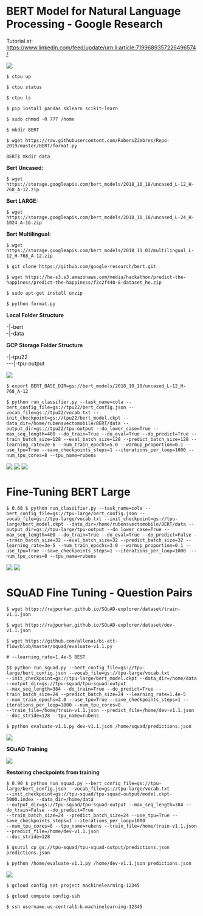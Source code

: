 # BERT Model for Natural Language Processing - Google Research  

Tutorial at: https://www.linkedin.com/feed/update/urn:li:article:7199689357226496574/  

<img src=https://github.com/RubensZimbres/Repo-2019/blob/master/BERT/Pics/bert_git.png>  

```
$ ctpu up

$ ctpu status

$ ctpu ls

$ pip install pandas sklearn scikit-learn

$ sudo chmod -R 777 /home

$ mkdir BERT 

$ wget https://raw.githubusercontent.com/RubensZimbres/Repo-2019/master/BERT/format.py

BERT$ mkdir data

```
<b>Bert Uncased:</b>  
```
$ wget https://storage.googleapis.com/bert_models/2018_10_18/uncased_L-12_H-768_A-12.zip

```
<b>Bert LARGE:</b>  
```
$ wget https://storage.googleapis.com/bert_models/2018_10_18/uncased_L-24_H-1024_A-16.zip

```
<b>Bert Multilingual:</b>  
```
$ wget https://storage.googleapis.com/bert_models/2018_11_03/multilingual_L-12_H-768_A-12.zip

$ git clone https://github.com/google-research/bert.git  

$ wget https://he-s3.s3.amazonaws.com/media/hackathon/predict-the-happiness/predict-the-happiness/f2c2f440-8-dataset_he.zip

$ sudo apt-get install unzip

$ python format.py
```  

<b>Local Folder Structure</b>  

-|-bert  
-|-data  

<b>GCP Storage Folder Structure</b>  

-|-tpu22  
---|-tpu-output  


<img src=https://github.com/RubensZimbres/Repo-2019/blob/master/BERT/Pics/ctpu11.png>  

```
$ export BERT_BASE_DIR=gs://bert_models/2018_10_18/uncased_L-12_H-768_A-12

$ python run_classifier.py --task_name=cola --bert_config_file=gs://tpu22/bert_config.json --vocab_file=gs://tpu22/vocab.txt --init_checkpoint=gs://tpu22/bert_model.ckpt --data_dir=/home/rubensvectomobile/BERT/data --output_dir=gs://tpu22/tpu-output --do_lower_case=True --max_seq_length=400 --do_train=True --do_eval=True --do_predict=True --train_batch_size=128 --eval_batch_size=128 --predict_batch_size=128 --learning_rate=2e-6 --num_train_epochs=5.0 --warmup_proportion=0.1 --use_tpu=True --save_checkpoints_steps=1 --iterations_per_loop=1000 --num_tpu_cores=8 --tpu_name=rubens    
```


<img src=https://github.com/RubensZimbres/Repo-2019/blob/master/BERT/Pics/bert1.png>  

<img src=https://github.com/RubensZimbres/Repo-2019/blob/master/BERT/Pics/bert00.JPG>  

<img src=https://github.com/RubensZimbres/Repo-2019/blob/master/BERT/Pics/bert05.JPG>  

# Fine-Tuning BERT Large  

```
$ 0.68 $ python run_classifier.py --task_name=cola --bert_config_file=gs://tpu-large/bert_config.json --vocab_file=gs://tpu-large/vocab.txt --init_checkpoint=gs://tpu-large/bert_model.ckpt --data_dir=/home/rubensvectomobile/BERT/data --output_dir=gs://tpu-large/tpu-output --do_lower_case=True --max_seq_length=400 --do_train=True --do_eval=True --do_predict=False --train_batch_size=32 --eval_batch_size=32 --predict_batch_size=32 --learning_rate=3e-5 --num_train_epochs=3.0 --warmup_proportion=0.1 --use_tpu=True --save_checkpoints_steps=1 --iterations_per_loop=1000  --num_tpu_cores=8 --tpu_name=rubens  
```  

<img src=https://raw.githubusercontent.com/RubensZimbres/Repo-2019/master/BERT/Pics/large.png>  

<img src=https://raw.githubusercontent.com/RubensZimbres/Repo-2019/master/BERT/Pics/3epochs_Large.png>

# SQuAD Fine Tuning - Question Pairs

```
$ wget https://rajpurkar.github.io/SQuAD-explorer/dataset/train-v1.1.json

$ wget https://rajpurkar.github.io/SQuAD-explorer/dataset/dev-v1.1.json

$ wget https://github.com/allenai/bi-att-flow/blob/master/squad/evaluate-v1.1.py

# --learning_rate=1.4e-5 BEST

$$ python run_squad.py --bert_config_file=gs://tpu-large/bert_config.json --vocab_file=gs://tpu-large/vocab.txt  
--init_checkpoint=gs://tpu-large/bert_model.ckpt --data_dir=/home/data --output_dir=gs://tpu-squad/tpu-squad-output  
--max_seq_length=384 --do_train=True --do_predict=True --train_batch_size=24 --predict_batch_size=24 --learning_rate=1.4e-5  
--num_train_epochs=2.0 --use_tpu=True --save_checkpoints_steps=1 --iterations_per_loop=1000 --num_tpu_cores=8  
--train_file=/home/train-v1.1.json --predict_file=/home/dev-v1.1.json --doc_stride=128 --tpu_name=rubens

$ python evaluate-v1.1.py dev-v1.1.json /home/squad/predictions.json
```

<img src=https://github.com/RubensZimbres/Repo-2019/blob/master/BERT/Pics/squad_both.png>  

<b>SQuAD Training</b>  

<img src=https://github.com/RubensZimbres/Repo-2019/blob/master/BERT/Pics/squad_training2.png>  

<b>Restoring checkpoints from training</b>  

```
$ 0.90 $ python run_squad.py --bert_config_file=gs://tpu-large/bert_config.json --vocab_file=gs://tpu-large/vocab.txt  
--init_checkpoint=gs://tpu-squad/tpu-squad-output/model.ckpt-5000.index --data_dir=/home/data  
--output_dir=gs://tpu-squad/tpu-squad-output --max_seq_length=384 --do_train=False --do_predict=True  
--train_batch_size=24 --predict_batch_size=24 --use_tpu=True --save_checkpoints_steps=1 --iterations_per_loop=1000  
--num_tpu_cores=8 --tpu_name=rubens --train_file=/home/train-v1.1.json --predict_file=/home/dev-v1.1.json  
--doc_stride=128

$ gsutil cp gs://tpu-squad/tpu-squad-output/predictions.json predictions.json

$ python /home/evaluate-v1.1.py /home/dev-v1.1.json predictions.json

```  

<img src=https://github.com/RubensZimbres/Repo-2019/blob/master/BERT/Pics/final_squad1.png>  

```
$ gcloud config set project machinelearning-12345  

$ gcloud compute config-ssh  

$ ssh username.us-central1-b.machinelearning-12345

```

